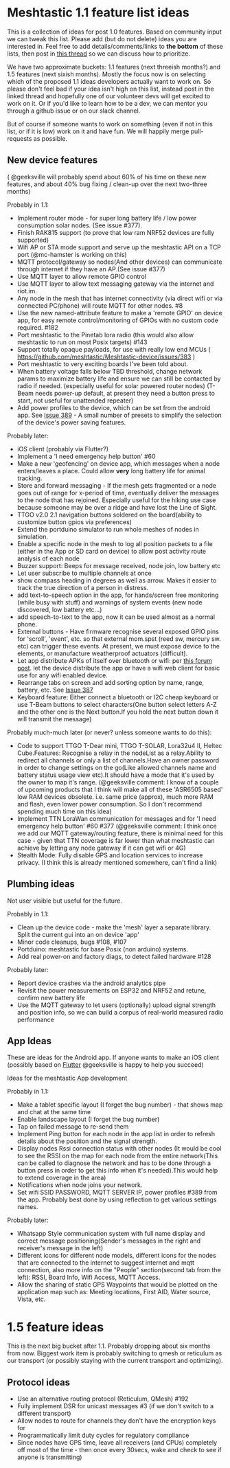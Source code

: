 # Meshtastic 1.1 feature list ideas

This is a collection of ideas for post 1.0 features.  Based on community input we can tweak this list.  Please add (but do not delete) ideas you are interested in.  Feel free to add details/comments/links to **the bottom** of these lists, then post in [this thread](https://meshtastic.discourse.group/t/the-1-1-feature-work-list-triage-thread-lobby-for-your-features-here/1324) so we can discuss how to prioritize.  

We have two approximate buckets: 1.1 features (next threeish months?) and 1.5 features (next sixish months).  Mostly the focus now is on selecting which of the proposed 1.1 ideas developers actually want to work on.  So please don't feel bad if your idea isn't high on this list, instead post in the linked thread and hopefully one of our volunteer devs will get excited to work on it.  Or if you'd like to learn how to be a dev, we can mentor you through a github issue or on our slack channel.

But of course if someone wants to work on something (even if not in this list, or if it is low) work on it and have fun.  We will happily merge pull-requests as possible.

## New device features

( @geeksville will probably spend about 60% of his time on these new features, and about 40% bug fixing / clean-up over the next two-three months)

Probably in 1.1:

* Implement router mode - for super long battery life / low power consumption solar nodes. (See issue #377).
* Finish RAK815 support (to prove that low ram NRF52 devices are fully supported)
* Wifi AP or STA mode support and serve up the meshtastic API on a TCP port (@mc-hamster is working on this)
* MQTT protocol/gateway so nodes(And other devices) can communicate through internet if they have an AP.(See issue #377)  
* Use MQTT layer to allow remote GPIO control
* Use MQTT layer to allow text messaging gateway via the internet and riot.im.
* Any node in the mesh that has internet connectivity (via direct wifi or via connected PC/phone) will route MQTT for other nodes. #8
* Use the new named-attribute feature to make a 'remote GPIO' on device app, for easy remote control/monitoring of GPIOs with no custom code required. #182
* Port meshtastic to the Pinetab lora radio (this would also allow meshtastic to run on most Posix targets) #143
* Support totally opaque payloads, for use with really low end MCUs ( https://github.com/meshtastic/Meshtastic-device/issues/383 )
* Port meshtastic to very exciting boards I've been told about.
* When battery voltage falls below TBD threshold, change network params to maximize battery life and ensure we can still be contacted by radio if needed. (especially useful for solar powered router nodes) (T-Beam needs power-up default, at present they need a button press to start, not useful for unattended repeater)
* Add power profiles to the device, which can be set from the android app. See [Issue 389](https://github.com/meshtastic/Meshtastic-device/issues/389) - A small number of presets to simplify the selection of the device's power saving features. 

Probably later:

* iOS client (probably via Flutter?)
* Implement a 'I need emergency help button' #60
* Make a new 'geofencing' on device app, which messages when a node enters/leaves a place.  Could allow **very** long battery life for animal tracking.
* Store and forward messaging - If the mesh gets fragmented or a node goes out of range for x-period of time, eventually deliver the messages to the node that has rejoined. Especially useful for the hiking use case because someone may be over a ridge and have lost the Line of Sight.
* TTGO v2.0 2.1 navigation buttons soldered on the board(ability to customize button gpios via preferences)
* Extend the portduino simulator to run whole meshes of nodes in simulation.
* Enable a specific node in the mesh to log all position packets to a file (either in the App or SD card on device) to allow post activity route analysis of each node 
* Buzzer support: Beeps for message received, node join, low battery etc
* Let user subscribe to multiple channels at once
* show compass heading in degrees as well as arrow. Makes it easier to track the  true direction of a person in distress.
* add text-to-speech option in the app, for hands/screen free monitoring (while busy with stuff) and warnings of system events (new node discovered, low battery etc...)
* add speech-to-text to the app, now it can be used almost as a normal phone.
* External buttons - Have firmware recognise several exposed GPIO pins for 'scroll', 'event', etc. so that external mom.spst (reed sw, mercury sw. etc) can trigger these events. At present, we must expose device to the elements, or manufacture weatherproof actuators (difficult).
* Let app distribute APKs of itself over bluetooth or wifi: per [this forum post](https://meshtastic.discourse.group/t/suggestion-ability-to-transfer-app-apk-to-another-android-device-via-bt-or-other-non-network-dependent-method/711). let the device distribute the app or have a wifi web client for basic use for any wifi enabled device.
* Rearrange tabs on screen and add sorting option by name, range, battery, etc. See [Issue 387](https://github.com/meshtastic/Meshtastic-device/issues/387)
* Keyboard feature: Either connect a bluetooth or I2C cheap keyboard or use T-Beam buttons to select characters(One button select letters A-Z and the other one is the Next button.If you hold the next button down it will transmit the message)

Probably much-much later (or never? unless someone wants to do this):

* Code to support TTGO T-Dear mini, TTGO T-SOLAR, Lora32u4 II, Heltec Cube.Features: Recognise a relay in the nodeList as a relay.Ability to redirect all channels or only a list of channels.Have an owner password in order to change settings on the go(Like allowed channels name and battery status usage view etc).It should have a mode that it's used by the owner to map it's range. (@geeksville comment: I know of a couple of upcoming products that I think will make all of these 'ASR6505 based' low RAM devices obsolete.  i.e. same price (approx), much more RAM and flash, even lower power consumption. So I don't recommend spending much time on this idea)
* Implement TTN LoraWan communication for messages and for 'I need emergency help button' #60 #377 (@geeksville comment: I think once we add our MQTT gateway/routing feature, there is minimal need for this case - given that TTN coverage is far lower than what meshtastic can achieve by letting any node gateway if it can get wifi or 4G)
* Stealth Mode: Fully disable GPS and location services to increase privacy. (I think this is already mentioned somewhere, can't find a link)

## Plumbing ideas

Not user visible but useful for the future.

Probably in 1.1:

* Clean up the device code - make the 'mesh' layer a separate library.  Split the current gui into an on device 'app'
* Minor code cleanups, bugs #108, #107
* Portduino: meshtastic for base Posix (non arduino) systems.  
* Add real power-on and factory diags, to detect failed hardware #128

Probably later:

* Report device crashes via the android analytics pipe
* Revisit the power measurements on ESP32 and NRF52 and retune, confirm new battery life
* Use the MQTT gateway to let users (optionally) upload signal strength and position info, so we can build a corpus of real-world measured radio performance

## App Ideas

These are ideas for the Android app.  If anyone wants to make an iOS client (possibly based on [Flutter](https://flutter.dev/) @geeksville is happy to help you succeed)

Ideas for the meshtastic App development

Probably in 1.1:

* Make a tablet specific layout (I forget the bug number) - that shows map and chat at the same time
* Enable landscape layout (I forget the bug number)
* Tap on failed message to re-send them
* Implement Ping button for each node in the app list in order to refresh details about the position and the signal strength.
* Display nodes Rssi connection status with other nodes (It would be cool to see the RSSI on the map for each node from the entire network(This can be called to diagnose the network and has to be done through a button press in order to get this info when it's needed).This would help to extend coverage in the area)
* Notifications when node joins your network.
* Set wifi SSID PASSWORD, MQTT SERVER IP, power profiles #389 from the app.  Probably best done by using reflection to get various settings names.

Probably later:

* Whatsapp Style communication system with full name display and correct message positioning(Sender's messages in the right and receiver's message in the left)
* Different icons for different node models, different icons for the nodes that are connected to the internet to suggest internet and mqtt connection, also more info on the "People" section(second tab from the left): RSSI, Board Info, Wifi Access, MQTT Access.
* Allow the sharing of static GPS Waypoints that would be plotted on the application map such as: Meeting locations, First AID, Water source, Vista, etc.

# 1.5 feature ideas

This is the next big bucket after 1.1.  Probably dropping about six months from now.  Biggest work item is probably switching to qmesh or reticulum as our transport (or possibly staying with the current transport and optimizing).

## Protocol ideas

* Use an alternative routing protocol (Reticulum, QMesh) #192
* Fully implement DSR for unicast messages #3 (if we don't switch to a different transport)
* Allow nodes to route for channels they don't have the encryption keys for
* Programmatically limit duty cycles for regulatory compliance
* Since nodes have GPS time, leave all receivers (and CPUs) completely off most of the time - then once every 30secs, wake and check to see if anyone is transmitting)

